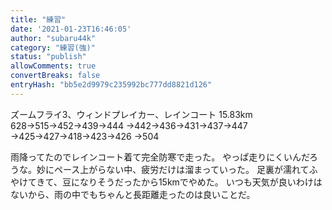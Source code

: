 ```yaml
---
title: "練習"
date: '2021-01-23T16:46:05'
author: "subaru44k"
category: "練習(強)"
status: "publish"
allowComments: true
convertBreaks: false
entryHash: "bb5e2d9979c235992bc777dd8821d126"
---
```

ズームフライ3、ウィンドプレイカー、レインコート
15.83km
628→515→452→439→444
→442→436→431→437→447
→425→427→418→423→426
→504

雨降ってたのでレインコート着て完全防寒で走った。
やっぱ走りにくいんだろうな。妙にペース上がらない中、疲労だけは溜まっていった。
足裏が濡れてふやけてきて、豆になりそうだったから15kmでやめた。
いつも天気が良いわけはないから、雨の中でもちゃんと長距離走ったのは良いことだ。
